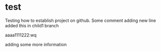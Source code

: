 # test
Testing how to establish project on github. Some comment
adding new line
added this in child1 branch

aaaa1111222:wq


adding some more information

